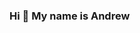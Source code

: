 ### Hi 👋 My name is Andrew

<!--
**andrewtran3/andrewtran3** is a ✨ _special_ ✨ repository because its `README.md` (this file) appears on your GitHub profile.

Here are some ideas to get you started:

- 🔭 I’m currently looking for opportunities to start my early software engineer. Please contact me via Linkedin.
- 🌱 I’m currently learning C# and .NET
- 💬 Ask me about any tech-related stuff.
- 📫 How to reach me: You can connect with me on Linkedin: https://www.linkedin.com/in/andrewtr3/
- 😄 Pronouns: he/him/his
- ⚡ Fun fact: I love boba.
-->
